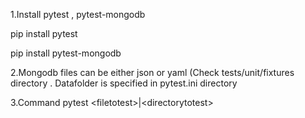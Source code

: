 1.Install pytest , pytest-mongodb

  pip install pytest 
  
  pip install pytest-mongodb

2.Mongodb files can be either json or yaml (Check tests/unit/fixtures directory . Datafolder is specified in pytest.ini directory


3.Command pytest \<filetotest\>|\<directorytotest\>

